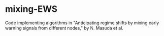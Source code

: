 # mixing-EWS
Code implementing algorithms in "Anticipating regime shifts by mixing early warning signals from different nodes," by N. Masuda et al. 

